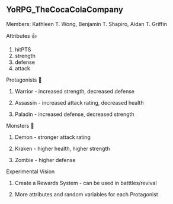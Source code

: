 YoRPG_TheCocaColaCompany
---
Members: Kathleen T.  Wong, Benjamin T. Shapiro, Aidan T. Griffin 

Attributes :thumbsup:

1. hitPTS
2. strength
3. defense
4. attack

Protagonists :angel:

1. Warrior - increased strength, decreased defense

2. Assassin - increased attack rating, decreased health

3. Paladin - increased defense, decreased strength


Monsters :japanese_ogre:

1. Demon - stronger attack rating

2. Kraken - higher health, higher strength

3. Zombie - higher defense

Experimental Vision 

1. Create a Rewards System - can be used in batttles/revival

2. More attributes and random variables for each Protagonist



